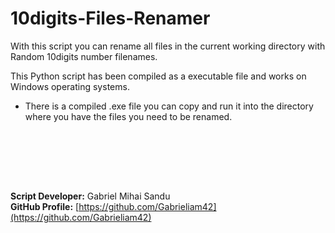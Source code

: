 # 10digits-Files-Renamer 



With this script you can rename all files in the current working directory with Random 10digits number filenames.

This Python script has been compiled as a executable file and works on Windows operating systems.
* There is a compiled .exe file you can copy and run it into the directory where you have the files you need to be renamed.





<br><br>




<br><br>





**Script Developer:** Gabriel Mihai Sandu  
**GitHub Profile:** [https://github.com/Gabrieliam42](https://github.com/Gabrieliam42)
